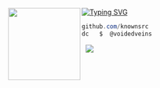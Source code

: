 [![Typing SVG](https://readme-typing-svg.herokuapp.com?font=Roboto+Mono&lines=veins.dev+%7C+voidedveins)](https://git.io/typing-svg)
<img align="left" src="https://upload.wikimedia.org/wikipedia/commons/thumb/3/34/Red_star.svg/220px-Red_star.svg.png" width="147"/> 

```csharp
github.com/knownsrc
dc   $  @voidedveins
```
&zwnj; 
&zwnj; 
![](https://komarev.com/ghpvc/?username=knownsrc)

<p align="center">
  <img src="https://count.getloli.com/get/@Pan4ur?theme=gelbooru"  alt=""/>
</p>
